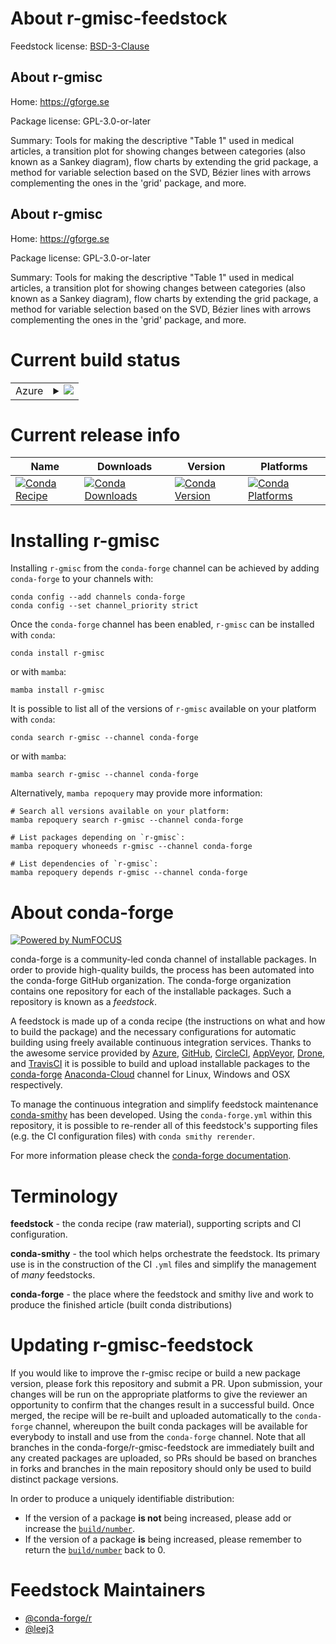 About r-gmisc-feedstock
=======================

Feedstock license: [BSD-3-Clause](https://github.com/conda-forge/r-gmisc-feedstock/blob/main/LICENSE.txt)


About r-gmisc
-------------

Home: https://gforge.se

Package license: GPL-3.0-or-later

Summary: Tools for making the descriptive "Table 1" used in medical articles, a transition plot for showing changes between categories (also known as a Sankey diagram), flow charts by extending the grid package, a method for variable selection based on the SVD, Bézier lines with arrows complementing the ones in the 'grid' package, and more.

About r-gmisc
-------------

Home: https://gforge.se

Package license: GPL-3.0-or-later

Summary: Tools for making the descriptive "Table 1" used in medical articles, a transition plot for showing changes between categories (also known as a Sankey diagram), flow charts by extending the grid package, a method for variable selection based on the SVD, Bézier lines with arrows complementing the ones in the 'grid' package, and more.

Current build status
====================


<table>
    
  <tr>
    <td>Azure</td>
    <td>
      <details>
        <summary>
          <a href="https://dev.azure.com/conda-forge/feedstock-builds/_build/latest?definitionId=19806&branchName=main">
            <img src="https://dev.azure.com/conda-forge/feedstock-builds/_apis/build/status/r-gmisc-feedstock?branchName=main">
          </a>
        </summary>
        <table>
          <thead><tr><th>Variant</th><th>Status</th></tr></thead>
          <tbody><tr>
              <td>linux_64</td>
              <td>
                <a href="https://dev.azure.com/conda-forge/feedstock-builds/_build/latest?definitionId=19806&branchName=main">
                  <img src="https://dev.azure.com/conda-forge/feedstock-builds/_apis/build/status/r-gmisc-feedstock?branchName=main&jobName=linux&configuration=linux%20linux_64_" alt="variant">
                </a>
              </td>
            </tr><tr>
              <td>osx_64</td>
              <td>
                <a href="https://dev.azure.com/conda-forge/feedstock-builds/_build/latest?definitionId=19806&branchName=main">
                  <img src="https://dev.azure.com/conda-forge/feedstock-builds/_apis/build/status/r-gmisc-feedstock?branchName=main&jobName=osx&configuration=osx%20osx_64_" alt="variant">
                </a>
              </td>
            </tr><tr>
              <td>win_64</td>
              <td>
                <a href="https://dev.azure.com/conda-forge/feedstock-builds/_build/latest?definitionId=19806&branchName=main">
                  <img src="https://dev.azure.com/conda-forge/feedstock-builds/_apis/build/status/r-gmisc-feedstock?branchName=main&jobName=win&configuration=win%20win_64_" alt="variant">
                </a>
              </td>
            </tr>
          </tbody>
        </table>
      </details>
    </td>
  </tr>
</table>

Current release info
====================

| Name | Downloads | Version | Platforms |
| --- | --- | --- | --- |
| [![Conda Recipe](https://img.shields.io/badge/recipe-r--gmisc-green.svg)](https://anaconda.org/conda-forge/r-gmisc) | [![Conda Downloads](https://img.shields.io/conda/dn/conda-forge/r-gmisc.svg)](https://anaconda.org/conda-forge/r-gmisc) | [![Conda Version](https://img.shields.io/conda/vn/conda-forge/r-gmisc.svg)](https://anaconda.org/conda-forge/r-gmisc) | [![Conda Platforms](https://img.shields.io/conda/pn/conda-forge/r-gmisc.svg)](https://anaconda.org/conda-forge/r-gmisc) |

Installing r-gmisc
==================

Installing `r-gmisc` from the `conda-forge` channel can be achieved by adding `conda-forge` to your channels with:

```
conda config --add channels conda-forge
conda config --set channel_priority strict
```

Once the `conda-forge` channel has been enabled, `r-gmisc` can be installed with `conda`:

```
conda install r-gmisc
```

or with `mamba`:

```
mamba install r-gmisc
```

It is possible to list all of the versions of `r-gmisc` available on your platform with `conda`:

```
conda search r-gmisc --channel conda-forge
```

or with `mamba`:

```
mamba search r-gmisc --channel conda-forge
```

Alternatively, `mamba repoquery` may provide more information:

```
# Search all versions available on your platform:
mamba repoquery search r-gmisc --channel conda-forge

# List packages depending on `r-gmisc`:
mamba repoquery whoneeds r-gmisc --channel conda-forge

# List dependencies of `r-gmisc`:
mamba repoquery depends r-gmisc --channel conda-forge
```


About conda-forge
=================

[![Powered by
NumFOCUS](https://img.shields.io/badge/powered%20by-NumFOCUS-orange.svg?style=flat&colorA=E1523D&colorB=007D8A)](https://numfocus.org)

conda-forge is a community-led conda channel of installable packages.
In order to provide high-quality builds, the process has been automated into the
conda-forge GitHub organization. The conda-forge organization contains one repository
for each of the installable packages. Such a repository is known as a *feedstock*.

A feedstock is made up of a conda recipe (the instructions on what and how to build
the package) and the necessary configurations for automatic building using freely
available continuous integration services. Thanks to the awesome service provided by
[Azure](https://azure.microsoft.com/en-us/services/devops/), [GitHub](https://github.com/),
[CircleCI](https://circleci.com/), [AppVeyor](https://www.appveyor.com/),
[Drone](https://cloud.drone.io/welcome), and [TravisCI](https://travis-ci.com/)
it is possible to build and upload installable packages to the
[conda-forge](https://anaconda.org/conda-forge) [Anaconda-Cloud](https://anaconda.org/)
channel for Linux, Windows and OSX respectively.

To manage the continuous integration and simplify feedstock maintenance
[conda-smithy](https://github.com/conda-forge/conda-smithy) has been developed.
Using the ``conda-forge.yml`` within this repository, it is possible to re-render all of
this feedstock's supporting files (e.g. the CI configuration files) with ``conda smithy rerender``.

For more information please check the [conda-forge documentation](https://conda-forge.org/docs/).

Terminology
===========

**feedstock** - the conda recipe (raw material), supporting scripts and CI configuration.

**conda-smithy** - the tool which helps orchestrate the feedstock.
                   Its primary use is in the construction of the CI ``.yml`` files
                   and simplify the management of *many* feedstocks.

**conda-forge** - the place where the feedstock and smithy live and work to
                  produce the finished article (built conda distributions)


Updating r-gmisc-feedstock
==========================

If you would like to improve the r-gmisc recipe or build a new
package version, please fork this repository and submit a PR. Upon submission,
your changes will be run on the appropriate platforms to give the reviewer an
opportunity to confirm that the changes result in a successful build. Once
merged, the recipe will be re-built and uploaded automatically to the
`conda-forge` channel, whereupon the built conda packages will be available for
everybody to install and use from the `conda-forge` channel.
Note that all branches in the conda-forge/r-gmisc-feedstock are
immediately built and any created packages are uploaded, so PRs should be based
on branches in forks and branches in the main repository should only be used to
build distinct package versions.

In order to produce a uniquely identifiable distribution:
 * If the version of a package **is not** being increased, please add or increase
   the [``build/number``](https://docs.conda.io/projects/conda-build/en/latest/resources/define-metadata.html#build-number-and-string).
 * If the version of a package **is** being increased, please remember to return
   the [``build/number``](https://docs.conda.io/projects/conda-build/en/latest/resources/define-metadata.html#build-number-and-string)
   back to 0.

Feedstock Maintainers
=====================

* [@conda-forge/r](https://github.com/conda-forge/r/)
* [@leej3](https://github.com/leej3/)

